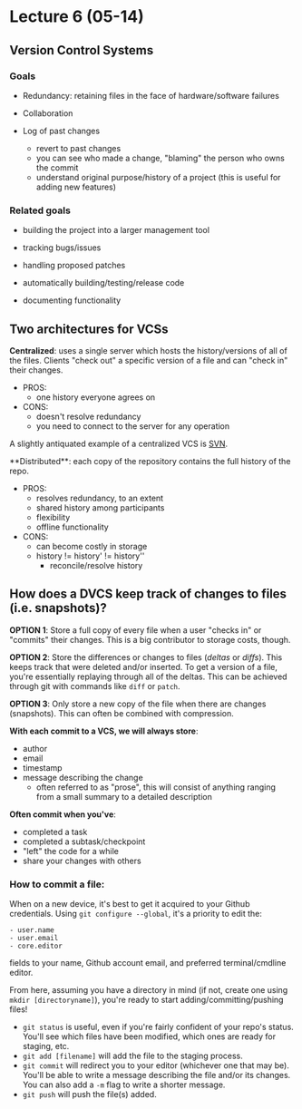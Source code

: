 # Lecture 6 (05-14)

## Version Control Systems

### Goals

- Redundancy: retaining files in the face of hardware/software failures

- Collaboration

- Log of past changes
    - revert to past changes
    - you can see who made a change, "blaming" the person who owns the commit
    - understand original purpose/history of a project (this is useful for adding new features)

### Related goals
- building the project into a larger management tool
    
- tracking bugs/issues
    
- handling proposed patches

- automatically building/testing/release code
    
- documenting functionality

## Two architectures for VCSs

**Centralized**: uses a single server which hosts the history/versions of all of the files. Clients "check out" a specific version of a file and can "check in" their changes.
   
   - PROS:
       - one history everyone agrees on
   - CONS:
       - doesn't resolve redundancy
       - you need to connect to the server for any operation
       
A slightly antiquated example of a centralized VCS is <a href="https://subversion.apache.org/">SVN</a>.  

\*\*Distributed\*\*: each copy of the repository contains the full history of the repo.
    
   - PROS:
       - resolves redundancy, to an extent
       - shared history among participants
       - flexibility
       - offline functionality
   - CONS:
       - can become costly in storage
       - history != history' != history''
           - reconcile/resolve history
    

## How does a DVCS keep track of changes to files (i.e. snapshots)?

**OPTION 1**: Store a full copy of every file when a user "checks in" or "commits" their changes. This is a big contributor to storage costs, though.

**OPTION 2**: Store the differences or changes to files (*deltas* or *diffs*). This keeps track that were deleted and/or inserted. To get a version of a file, you're essentially replaying through all of the deltas. This can be achieved through git with commands like `diff` or `patch`.

**OPTION 3**: Only store a new copy of the file when there are changes (snapshots). This can often be combined with compression.

**With each commit to a VCS, we will always store**:

- author
- email
- timestamp
- message describing the change
    - often referred to as "prose", this will consist of anything ranging from a small summary to a detailed description

**Often commit when you've**:

- completed a task
- completed a subtask/checkpoint
- "left" the code for a while
- share your changes with others

### How to commit a file:

When on a new device, it's best to get it acquired to your Github credentials. Using `git configure --global`, it's a priority to edit the:

    - user.name
    - user.email
    - core.editor
fields to your name, Github account email, and preferred terminal/cmdline editor.

From here, assuming you have a directory in mind (if not, create one using `mkdir [directoryname]`), you're ready to start adding/committing/pushing files!

- `git status` is useful, even if you're fairly confident of your repo's status. You'll see which files have been modified, which ones are ready for staging, etc.
- `git add [filename]` will add the file to the staging process.
- `git commit` will redirect you to your editor (whichever one that may be). You'll be able to write a message describing the file and/or its changes. You can also add a `-m` flag to write a shorter message.
- `git push` will push the file(s) added.